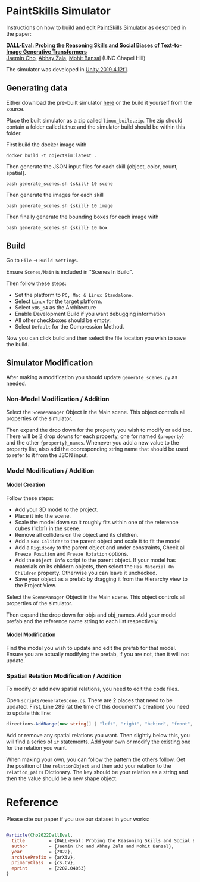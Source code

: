 # PaintSkills Simulator

Instructions on how to build and edit [PaintSkills Simulator](https://arxiv.org/abs/2202.04053) as described in the paper:

[**DALL-Eval: Probing the Reasoning Skills and Social Biases of Text-to-Image Generative Transformers**](https://arxiv.org/abs/2202.04053)
<br>
 <a href='https://j-min.io'>Jaemin Cho</a>,
 <a href='https://aszala.com/'>Abhay Zala</a>,
 <a href='https://www.cs.unc.edu/~mbansal/'>Mohit Bansal</a>
 (UNC Chapel Hill)
 <br>

The simulator was developed in [Unity 2019.4.12f1](https://unity3d.com/unity/whats-new/2019.4.12).

## Generating data
Either download the pre-built simulator [here](https://drive.google.com/file/d/1opcJJNweB1DZOY4-bP99h5v4wO8e5rvT/view?usp=sharing) or the build it yourself from the source.

Place the built simulator as a zip called `linux_build.zip`.
The zip should contain a folder called `Linux` and the simulator build should be within this folder.

First build the docker image with
```
docker build -t objectsim:latest .
```
Then generate the JSON input files for each skill {object, color, count, spatial}.
```
bash generate_scenes.sh {skill} 10 scene
```
Then generate the images for each skill
```
bash generate_scenes.sh {skill} 10 image
```
Then finally generate the bounding boxes for each image with
```
bash generate_scenes.sh {skill} 10 box
```

## Build
Go to `File` -> `Build Settings`.

Ensure `Scenes/Main` is included in "Scenes In Build".

Then follow these steps:
 - Set the platform to `PC, Mac & Linux Standalone`.
 - Select `Linux` for the target platform.
 - Select `x86_64` as the Architecture
 - Enable Development Build if you want debugging information
 - All other checkboxes should be empty.
 - Select `Default` for the Compression Method.


Now you can click build and then select the file location you wish to save the build.

## Simulator Modification
After making a modification you should update `generate_scenes.py` as needed.

### Non-Model Modification / Addition
Select the `SceneManager` Object in the Main scene. This object controls all properties of the simulator.

Then expand the drop down for the property you wish to modify or add too. There will be 2 drop downs for each property, one for named `{property}` and the other `{property}_names`. Whenever you add a new value to the property list, also add the cooresponding string name that should be used to refer to it from the JSON input.

### Model Modification / Addition

#### Model Creation
Follow these steps:
 - Add your 3D model to the project.
 - Place it into the scene.
 - Scale the model down so it roughly fits within one of the reference cubes (1x1x1) in the scene.
 - Remove all colliders on the object and its children.
 - Add a `Box Coliider` to the parent object and scale it to fit the model
 - Add a `Rigidbody` to the parent object and under constraints, Check all `Freeze Position` and `Freeze Rotation` options.
 - Add the `Object Info` script to the parent object. If your model has materials on its childern objects, then select the `Has Material On Children` property. Otherwise you can leave it unchecked.
 - Save your object as a prefab by dragging it from the Hierarchy view to the Project View.

Select the `SceneManager` Object in the Main scene. This object controls all properties of the simulator.

Then expand the drop down for objs and obj_names. Add your model prefab and the reference name string to each list respectively. 

#### Model Modification
Find the model you wish to update and edit the prefab for that model. Ensure you are actually modifying the prefab, if you are not, then it will not update.


### Spatial Relation Modification / Addition
To modify or add new spatial relations, you need to edit the code files.

Open `scripts/GenerateScene.cs`. There are 2 places that need to be updated. First, Line 289 (at the time of this document's creation) you need to update this line:
```c#
directions.AddRange(new string[] { "left", "right", "behind", "front", "above", "near", "far" });
```
Add or remove any spatial relations you want. Then slightly below this, you will find a series of `if` statements. Add your own or modify the existing one for the relation you want.

When making your own, you can follow the pattern the others follow. Get the position of the `relationObject` and then add your relation to the `relation_pairs` Dictionary. The key should be your relation as a string and then the value should be a new shape object.

# Reference
Please cite our paper if you use our dataset in your works:
```bibtex

@article{Cho2022DallEval,
  title         = {DALL-Eval: Probing the Reasoning Skills and Social Biases of Text-to-Image Generative Transformers},
  author        = {Jaemin Cho and Abhay Zala and Mohit Bansal},
  year          = {2022},
  archivePrefix = {arXiv},
  primaryClass  = {cs.CV},
  eprint        = {2202.04053}
}
```
